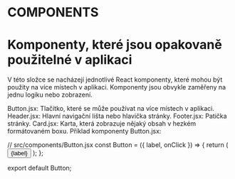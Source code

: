 # COMPONENTS

# Komponenty, které jsou opakovaně použitelné v aplikaci

V této složce se nacházejí jednotlivé React komponenty, které mohou být použity na více místech v aplikaci. Komponenty jsou obvykle zaměřeny na jednu logiku nebo zobrazení.

Button.jsx: Tlačítko, které se může používat na více místech v aplikaci.
Header.jsx: Hlavní navigační lišta nebo hlavička stránky.
Footer.jsx: Patička stránky.
Card.jsx: Karta, která zobrazuje nějaký obsah v hezkém formátovaném boxu.
Příklad komponenty Button.jsx:



// src/components/Button.jsx
const Button = ({ label, onClick }) => {
  return (
    <button onClick={onClick} className="btn">
      {label}
    </button>
  );
};

export default Button;
